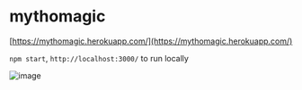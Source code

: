 # mythomagic

[https://mythomagic.herokuapp.com/](https://mythomagic.herokuapp.com/)

`npm start`, `http://localhost:3000/` to run locally

![image](https://user-images.githubusercontent.com/7622024/178081782-47905117-9de6-482f-87de-72d1d6be147e.png)
